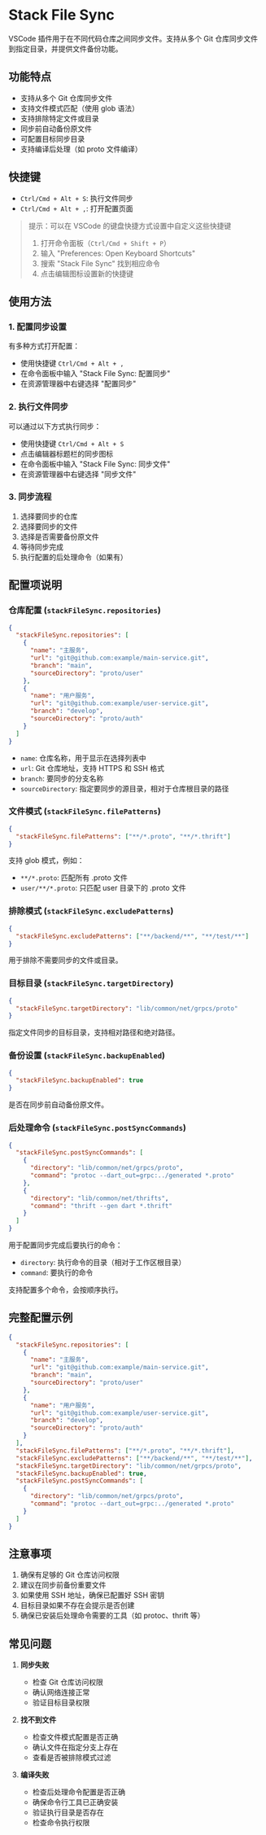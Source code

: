 # Stack File Sync

VSCode 插件用于在不同代码仓库之间同步文件。支持从多个 Git 仓库同步文件到指定目录，并提供文件备份功能。

## 功能特点

- 支持从多个 Git 仓库同步文件
- 支持文件模式匹配（使用 glob 语法）
- 支持排除特定文件或目录
- 同步前自动备份原文件
- 可配置目标同步目录
- 支持编译后处理（如 proto 文件编译）

## 快捷键

- `Ctrl/Cmd + Alt + S`: 执行文件同步
- `Ctrl/Cmd + Alt + ,`: 打开配置页面

> 提示：可以在 VSCode 的键盘快捷方式设置中自定义这些快捷键
>
> 1. 打开命令面板（`Ctrl/Cmd + Shift + P`）
> 2. 输入 "Preferences: Open Keyboard Shortcuts"
> 3. 搜索 "Stack File Sync" 找到相应命令
> 4. 点击编辑图标设置新的快捷键

## 使用方法

### 1. 配置同步设置

有多种方式打开配置：

- 使用快捷键 `Ctrl/Cmd + Alt + ,`
- 在命令面板中输入 "Stack File Sync: 配置同步"
- 在资源管理器中右键选择 "配置同步"

### 2. 执行文件同步

可以通过以下方式执行同步：

- 使用快捷键 `Ctrl/Cmd + Alt + S`
- 点击编辑器标题栏的同步图标
- 在命令面板中输入 "Stack File Sync: 同步文件"
- 在资源管理器中右键选择 "同步文件"

### 3. 同步流程

1. 选择要同步的仓库
2. 选择要同步的文件
3. 选择是否需要备份原文件
4. 等待同步完成
5. 执行配置的后处理命令（如果有）

## 配置项说明

### 仓库配置 (`stackFileSync.repositories`)

```json
{
  "stackFileSync.repositories": [
    {
      "name": "主服务",
      "url": "git@github.com:example/main-service.git",
      "branch": "main",
      "sourceDirectory": "proto/user"
    },
    {
      "name": "用户服务",
      "url": "git@github.com:example/user-service.git",
      "branch": "develop",
      "sourceDirectory": "proto/auth"
    }
  ]
}
```

- `name`: 仓库名称，用于显示在选择列表中
- `url`: Git 仓库地址，支持 HTTPS 和 SSH 格式
- `branch`: 要同步的分支名称
- `sourceDirectory`: 指定要同步的源目录，相对于仓库根目录的路径

### 文件模式 (`stackFileSync.filePatterns`)

```json
{
  "stackFileSync.filePatterns": ["**/*.proto", "**/*.thrift"]
}
```

支持 glob 模式，例如：

- `**/*.proto`: 匹配所有 .proto 文件
- `user/**/*.proto`: 只匹配 user 目录下的 .proto 文件

### 排除模式 (`stackFileSync.excludePatterns`)

```json
{
  "stackFileSync.excludePatterns": ["**/backend/**", "**/test/**"]
}
```

用于排除不需要同步的文件或目录。

### 目标目录 (`stackFileSync.targetDirectory`)

```json
{
  "stackFileSync.targetDirectory": "lib/common/net/grpcs/proto"
}
```

指定文件同步的目标目录，支持相对路径和绝对路径。

### 备份设置 (`stackFileSync.backupEnabled`)

```json
{
  "stackFileSync.backupEnabled": true
}
```

是否在同步前自动备份原文件。

### 后处理命令 (`stackFileSync.postSyncCommands`)

```json
{
  "stackFileSync.postSyncCommands": [
    {
      "directory": "lib/common/net/grpcs/proto",
      "command": "protoc --dart_out=grpc:../generated *.proto"
    },
    {
      "directory": "lib/common/net/thrifts",
      "command": "thrift --gen dart *.thrift"
    }
  ]
}
```

用于配置同步完成后要执行的命令：

- `directory`: 执行命令的目录（相对于工作区根目录）
- `command`: 要执行的命令

支持配置多个命令，会按顺序执行。

## 完整配置示例

```json
{
  "stackFileSync.repositories": [
    {
      "name": "主服务",
      "url": "git@github.com:example/main-service.git",
      "branch": "main",
      "sourceDirectory": "proto/user"
    },
    {
      "name": "用户服务",
      "url": "git@github.com:example/user-service.git",
      "branch": "develop",
      "sourceDirectory": "proto/auth"
    }
  ],
  "stackFileSync.filePatterns": ["**/*.proto", "**/*.thrift"],
  "stackFileSync.excludePatterns": ["**/backend/**", "**/test/**"],
  "stackFileSync.targetDirectory": "lib/common/net/grpcs/proto",
  "stackFileSync.backupEnabled": true,
  "stackFileSync.postSyncCommands": [
    {
      "directory": "lib/common/net/grpcs/proto",
      "command": "protoc --dart_out=grpc:../generated *.proto"
    }
  ]
}
```

## 注意事项

1. 确保有足够的 Git 仓库访问权限
2. 建议在同步前备份重要文件
3. 如果使用 SSH 地址，确保已配置好 SSH 密钥
4. 目标目录如果不存在会提示是否创建
5. 确保已安装后处理命令需要的工具（如 protoc、thrift 等）

## 常见问题

1. **同步失败**

   - 检查 Git 仓库访问权限
   - 确认网络连接正常
   - 验证目标目录权限

2. **找不到文件**

   - 检查文件模式配置是否正确
   - 确认文件在指定分支上存在
   - 查看是否被排除模式过滤

3. **编译失败**

   - 检查后处理命令配置是否正确
   - 确保命令行工具已正确安装
   - 验证执行目录是否存在
   - 检查命令执行权限
